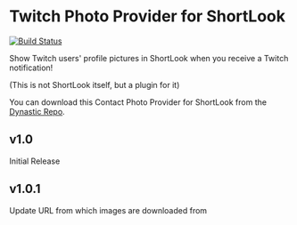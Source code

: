 # Twitch Photo Provider for ShortLook
[![Build Status](https://travis-ci.org/JeffResc/ShortLook-Twitch.svg?branch=master)](https://travis-ci.org/JeffResc/ShortLook-Twitch)

Show Twitch users' profile pictures in ShortLook when you receive a Twitch notification!

(This is not ShortLook itself, but a plugin for it)

You can download this Contact Photo Provider for ShortLook from the [Dynastic Repo](https://repo.dynastic.co/package/com.jeffresc.shortlook.plugin.contact-photo.twitch).

## v1.0
Initial Release
## v1.0.1
Update URL from which images are downloaded from
